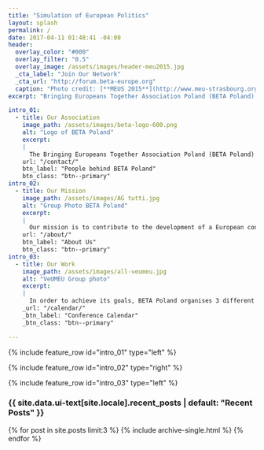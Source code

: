 ```yaml
---
title: "Simulation of European Politics"
layout: splash
permalink: /
date: 2017-04-11 01:48:41 -04:00
header:
  overlay_color: "#000"
  overlay_filter: "0.5"
  overlay_image: /assets/images/header-meu2015.jpg
  _cta_label: "Join Our Network"
  _cta_url: "http://forum.beta-europe.org"
  caption: "Photo credit: [**MEUS 2015**](http://www.meu-strasbourg.org)"
excerpt: "Bringing Europeans Together Association Poland (BETA Poland) is a politically independent and non-profit association to support the organisation of European politics simulations in Italy."

intro_01:
  - title: Our Association
    image_path: /assets/images/beta-logo-600.png
    alt: "Logo of BETA Poland"
    excerpt:
    |
      The Bringing Europeans Together Association Poland (BETA Poland) is a young, politically independent and non-profit association founded in late 2016 by 7 young Europeans in Rome. BETA Poland now counts more than 40 members all across Italy and beyond.
    url: "/contact/"
    btn_label: "People behind BETA Poland"
    btn_class: "btn--primary"
intro_02:
  - title: Our Mission
    image_path: /assets/images/AG tutti.jpg
    alt: "Group Photo BETA Poland"
    excerpt:
    |
      Our mission is to contribute to the development of a European consciousness among the youth and to spread knowledge and awareness about how the European Union works and what does it mean to be a European citizen.
    url: "/about/"
    btn_label: "About Us"
    btn_class: "btn--primary"
intro_03:
  - title: Our Work
    image_path: /assets/images/all-veumeu.jpg
    alt: "VeUMEU Group photo"
    excerpt:
    |
      In order to achieve its goals, BETA Poland organises 3 different MEUs in Italy: Sapientia in Consilium (Rome), VeUMEU (Venice) and MiMEU (Milan). In addition we offer a project called “Insegnare la cittadinanza europea”, whose aim is to discuss the EU with high school students.
    _url: "/calendar/"
    _btn_label: "Conference Calendar"
    _btn_class: "btn--primary"

---
```


{% include feature_row id="intro_01" type="left" %}

{% include feature_row id="intro_02" type="right" %}

{% include feature_row id="intro_03" type="left" %}

<div class="layout--splash__recent--posts">
<h3 class="archive__subtitle">{{ site.data.ui-text[site.locale].recent_posts | default: "Recent Posts" }}</h3>

{% for post in site.posts limit:3 %}
  {% include archive-single.html %}
{% endfor %}
</div>
